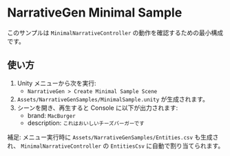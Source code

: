# NarrativeGen Minimal Sample

このサンプルは `MinimalNarrativeController` の動作を確認するための最小構成です。

## 使い方
1. Unity メニューから次を実行:
   - `NarrativeGen > Create Minimal Sample Scene`
2. `Assets/NarrativeGenSamples/MinimalSample.unity` が生成されます。
3. シーンを開き、再生すると Console に以下が出力されます:
   - brand: `MacBurger`
   - description: `これはおいしいチーズバーガーです`

補足: メニュー実行時に `Assets/NarrativeGenSamples/Entities.csv` も生成され、
`MinimalNarrativeController` の `EntitiesCsv` に自動で割り当てられます。

